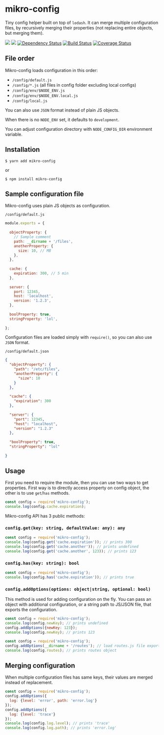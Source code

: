 # mikro-config

Tiny config helper built on top of `lodash`. It can merge multiple configuration files, 
by recursively merging their properties (not replacing entire objects, but merging them). 

[![](https://img.shields.io/npm/v/mikro-config.svg)](https://www.npmjs.com/package/mikro-config)
[![](https://img.shields.io/npm/dm/mikro-config.svg)](https://www.npmjs.com/package/mikro-config)
[![Dependency Status](https://david-dm.org/B4nan/mikro-config.svg)](https://david-dm.org/B4nan/mikro-config)
[![Build Status](https://travis-ci.org/B4nan/mikro-config.svg?branch=master)](https://travis-ci.org/mikro-config/B4nan)
[![Coverage Status](https://img.shields.io/coveralls/B4nan/mikro-config.svg)](https://coveralls.io/r/B4nan/mikro-config?branch=master)


## File order

Mikro-config loads configuration in this order:

 - `/config/default.js`
 - `/config/*.js` (all files in config folder excluding local configs)
 - `/config/env/$NODE_ENV.js`
 - `/config/env/$NODE_ENV.local.js`
 - `/config/local.js`

You can also use `JSON` format instead of plain JS objects.

When there is no `NODE_ENV` set, it defaults to `development`. 

You can adjust configuration directory with `NODE_CONFIG_DIR` environment variable.  

## Installation

`$ yarn add mikro-config`
 
or 

`$ npm install mikro-config`

## Sample configuration file

Mikro-config uses plain JS objects as configuration. 

`/config/default.js`

```javascript
module.exports = {
 
  objectProperty: {
    // Sample comment
    path: __dirname + '/files',
    anotherProperty: {
      size: 10, // MB
    },
  },
 
  cache: {
    expiration: 300, // 5 min
  },
 
  server: {
    port: 12345,
    host: 'localhost',
    version: '1.2.3',
  },
 
  boolProperty: true,
  stringProperty: 'lol',
 
};
```

Configuration files are loaded simply with `require()`, so you can also use `JSON` format.

`/config/default.json`

```json
{
  "objectProperty": {
    "path": "/etc/files",
    "anotherProperty": {
      "size": 10
    }
  },
 
  "cache": {
    "expiration": 300
  },
 
  "server": {
    "port": 12345,
    "host": "localhost",
    "version": "1.2.3"
  },
 
  "boolProperty": true,
  "stringProperty": "lol"
 
}
```

## Usage

First you need to require the module, then you can use two ways to get properties. First 
way is to directly access property on config object, the other is to use `get`/`has` methods.  

```javascript
const config = require('mikro-config');
console.log(config.cache.expiration);
```

Mikro-config API has 3 public methods: 

### `config.get(key: string, defaultValue: any): any`

```javascript
const config = require('mikro-config');
console.log(config.get('cache.expiration')); // prints 300
console.log(config.get('cache.another')); // prints undefined
console.log(config.get('cache.another', 123)); // prints 123
```

### `config.has(key: string): bool`

```javascript
const config = require('mikro-config');
console.log(config.has('cache.expiration')); // prints true
```

### `config.addOptions(options: object|string, optional: bool)`

This method is used for adding configuration on the fly. You can pass an object with additional 
configuration, or a string path to JS/JSON file, that exports the configuration. 

```javascript
const config = require('mikro-config');
console.log(config.newKey); // prints undefined
config.addOptions({newKey: 123});
console.log(config.newKey); // prints 123 
```

```javascript
const config = require('mikro-config');
config.addOptions(__dirname + '/routes'); // load routes.js file exporting routes object
console.log(config.routes); // prints routes object 
```

## Merging configuration

When multiple configuration files has same keys, their values are merged instead of replacement. 

```javascript
const config = require('mikro-config');
config.addOptions({
  log: {level: 'error', path: 'error.log'}
});
config.addOptions({
  log: {level: 'trace'}
});
console.log(config.log.level); // prints 'trace' 
console.log(config.log.path); // prints 'error.log' 
```
